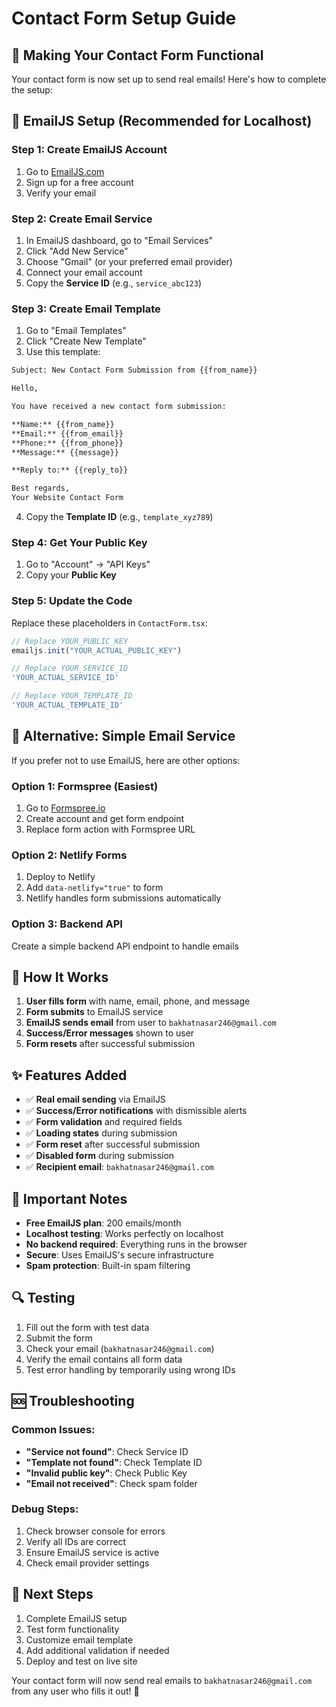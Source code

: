 # Contact Form Setup Guide

## 🚀 Making Your Contact Form Functional

Your contact form is now set up to send real emails! Here's how to complete the setup:

## 📧 EmailJS Setup (Recommended for Localhost)

### Step 1: Create EmailJS Account
1. Go to [EmailJS.com](https://www.emailjs.com/)
2. Sign up for a free account
3. Verify your email

### Step 2: Create Email Service
1. In EmailJS dashboard, go to "Email Services"
2. Click "Add New Service"
3. Choose "Gmail" (or your preferred email provider)
4. Connect your email account
5. Copy the **Service ID** (e.g., `service_abc123`)

### Step 3: Create Email Template
1. Go to "Email Templates"
2. Click "Create New Template"
3. Use this template:

```html
Subject: New Contact Form Submission from {{from_name}}

Hello,

You have received a new contact form submission:

**Name:** {{from_name}}
**Email:** {{from_email}}
**Phone:** {{from_phone}}
**Message:** {{message}}

**Reply to:** {{reply_to}}

Best regards,
Your Website Contact Form
```

4. Copy the **Template ID** (e.g., `template_xyz789`)

### Step 4: Get Your Public Key
1. Go to "Account" → "API Keys"
2. Copy your **Public Key**

### Step 5: Update the Code
Replace these placeholders in `ContactForm.tsx`:

```typescript
// Replace YOUR_PUBLIC_KEY
emailjs.init("YOUR_ACTUAL_PUBLIC_KEY")

// Replace YOUR_SERVICE_ID
'YOUR_ACTUAL_SERVICE_ID'

// Replace YOUR_TEMPLATE_ID
'YOUR_ACTUAL_TEMPLATE_ID'
```

## 🔧 Alternative: Simple Email Service

If you prefer not to use EmailJS, here are other options:

### Option 1: Formspree (Easiest)
1. Go to [Formspree.io](https://formspree.io/)
2. Create account and get form endpoint
3. Replace form action with Formspree URL

### Option 2: Netlify Forms
1. Deploy to Netlify
2. Add `data-netlify="true"` to form
3. Netlify handles form submissions automatically

### Option 3: Backend API
Create a simple backend API endpoint to handle emails

## 📱 How It Works

1. **User fills form** with name, email, phone, and message
2. **Form submits** to EmailJS service
3. **EmailJS sends email** from user to `bakhatnasar246@gmail.com`
4. **Success/Error messages** shown to user
5. **Form resets** after successful submission

## ✨ Features Added

- ✅ **Real email sending** via EmailJS
- ✅ **Success/Error notifications** with dismissible alerts
- ✅ **Form validation** and required fields
- ✅ **Loading states** during submission
- ✅ **Form reset** after successful submission
- ✅ **Disabled form** during submission
- ✅ **Recipient email**: `bakhatnasar246@gmail.com`

## 🚨 Important Notes

- **Free EmailJS plan**: 200 emails/month
- **Localhost testing**: Works perfectly on localhost
- **No backend required**: Everything runs in the browser
- **Secure**: Uses EmailJS's secure infrastructure
- **Spam protection**: Built-in spam filtering

## 🔍 Testing

1. Fill out the form with test data
2. Submit the form
3. Check your email (`bakhatnasar246@gmail.com`)
4. Verify the email contains all form data
5. Test error handling by temporarily using wrong IDs

## 🆘 Troubleshooting

### Common Issues:
- **"Service not found"**: Check Service ID
- **"Template not found"**: Check Template ID
- **"Invalid public key"**: Check Public Key
- **"Email not received"**: Check spam folder

### Debug Steps:
1. Check browser console for errors
2. Verify all IDs are correct
3. Ensure EmailJS service is active
4. Check email provider settings

## 🎯 Next Steps

1. Complete EmailJS setup
2. Test form functionality
3. Customize email template
4. Add additional validation if needed
5. Deploy and test on live site

Your contact form will now send real emails to `bakhatnasar246@gmail.com` from any user who fills it out! 🎉
